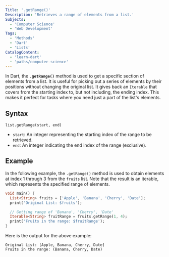 ```yaml
---
Title: '.getRange()'
Description: 'Retrieves a range of elements from a list.'
Subjects:
  - 'Computer Science'
  - 'Web Development'
Tags:
  - 'Methods'
  - 'Dart'
  - 'Lists'
CatalogContent:
  - 'learn-dart'
  - 'paths/computer-science'
---
```


In Dart, the **`.getRange()`** method is used to get a specific section of elements from a list. It is useful for picking out a series of elements by their positions without changing the original list. It gives back an `Iterable` that covers from the starting index to, but not including, the ending index. This makes it perfect for tasks where you need just a part of the list's elements.

## Syntax

```pseudo
list.getRange(start, end)
```

- `start`: An integer representing the starting index of the range to be retrieved.
- `end`: An integer indicating the end index of the range (exclusive).

## Example

In the following example, the `.getRange()` method is used to obtain elements at index 1 through 3 from the `fruits` list. Note that the result is an iterable, which represents the specified range of elements.

```dart
void main() {
  List<String> fruits = ['Apple', 'Banana', 'Cherry', 'Date'];
  print('Original List: $fruits');

  // Getting range of 'Banana', 'Cherry', 'Date'
  Iterable<String> fruitRange = fruits.getRange(1, 4);
  print('Fruits in the range: $fruitRange');
}
```

Here is the output for the above example:

```shell
Original List: [Apple, Banana, Cherry, Date]
Fruits in the range: (Banana, Cherry, Date)
```
